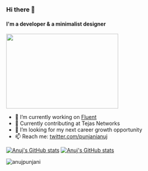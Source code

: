 
### Hi there 👋
#### I'm a developer & a minimalist designer

<img src="https://media.giphy.com/media/bcKmIWkUMCjVm/giphy.gif" height="200px" width="300px">

- 🔭 I’m currently working on [Fluent](https://github.com/anujpunjani/Fluent)
- 🌱 Currently contributing at Tejas Networks
- 👯 I’m looking for my next career growth opportunity
- 📫 Reach me: [twitter.com/punjanianuj](https://twitter.com/punjanianuj)

[![Anuj's GitHub stats](https://github-readme-stats.vercel.app/api?username=anujpunjani&show_icons=true&count_private=true&theme=darcula&hide_border=true&hide=stars,issues,contribs&bg_color=00000000)](https://github.com/anujpunjani)
[![Anuj's GitHub stats](https://github-readme-stats.vercel.app/api/top-langs/?username=anujpunjani&layout=compact&hide_border=true&theme=darcula&bg_color=00000000&langs_count=6&hide=jupyter%20notebook,tex,css,php)](https://github.com/anujpunjani)


<p align="left"> <img src="https://komarev.com/ghpvc/?username=anujpunjani&label=Visitors&color=brightgreen&style=flat" alt="anujpunjani" /> </p>
